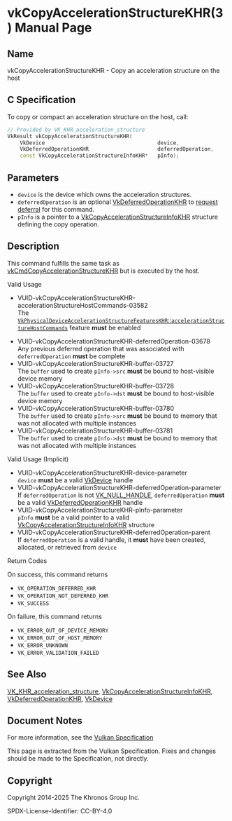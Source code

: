 # vkCopyAccelerationStructureKHR(3) Manual Page

## Name

vkCopyAccelerationStructureKHR - Copy an acceleration structure on the host



## [](#_c_specification)C Specification

To copy or compact an acceleration structure on the host, call:

```c++
// Provided by VK_KHR_acceleration_structure
VkResult vkCopyAccelerationStructureKHR(
    VkDevice                                    device,
    VkDeferredOperationKHR                      deferredOperation,
    const VkCopyAccelerationStructureInfoKHR*   pInfo);
```

## [](#_parameters)Parameters

- `device` is the device which owns the acceleration structures.
- `deferredOperation` is an optional [VkDeferredOperationKHR](https://registry.khronos.org/vulkan/specs/latest/man/html/VkDeferredOperationKHR.html) to [request deferral](https://registry.khronos.org/vulkan/specs/latest/html/vkspec.html#deferred-host-operations-requesting) for this command.
- `pInfo` is a pointer to a [VkCopyAccelerationStructureInfoKHR](https://registry.khronos.org/vulkan/specs/latest/man/html/VkCopyAccelerationStructureInfoKHR.html) structure defining the copy operation.

## [](#_description)Description

This command fulfills the same task as [vkCmdCopyAccelerationStructureKHR](https://registry.khronos.org/vulkan/specs/latest/man/html/vkCmdCopyAccelerationStructureKHR.html) but is executed by the host.

Valid Usage

- [](#VUID-vkCopyAccelerationStructureKHR-accelerationStructureHostCommands-03582)VUID-vkCopyAccelerationStructureKHR-accelerationStructureHostCommands-03582  
  The [`VkPhysicalDeviceAccelerationStructureFeaturesKHR`::`accelerationStructureHostCommands`](https://registry.khronos.org/vulkan/specs/latest/html/vkspec.html#features-accelerationStructureHostCommands) feature **must** be enabled

<!--THE END-->

- [](#VUID-vkCopyAccelerationStructureKHR-deferredOperation-03678)VUID-vkCopyAccelerationStructureKHR-deferredOperation-03678  
  Any previous deferred operation that was associated with `deferredOperation` **must** be complete
- [](#VUID-vkCopyAccelerationStructureKHR-buffer-03727)VUID-vkCopyAccelerationStructureKHR-buffer-03727  
  The `buffer` used to create `pInfo->src` **must** be bound to host-visible device memory
- [](#VUID-vkCopyAccelerationStructureKHR-buffer-03728)VUID-vkCopyAccelerationStructureKHR-buffer-03728  
  The `buffer` used to create `pInfo->dst` **must** be bound to host-visible device memory
- [](#VUID-vkCopyAccelerationStructureKHR-buffer-03780)VUID-vkCopyAccelerationStructureKHR-buffer-03780  
  The `buffer` used to create `pInfo->src` **must** be bound to memory that was not allocated with multiple instances
- [](#VUID-vkCopyAccelerationStructureKHR-buffer-03781)VUID-vkCopyAccelerationStructureKHR-buffer-03781  
  The `buffer` used to create `pInfo->dst` **must** be bound to memory that was not allocated with multiple instances

Valid Usage (Implicit)

- [](#VUID-vkCopyAccelerationStructureKHR-device-parameter)VUID-vkCopyAccelerationStructureKHR-device-parameter  
  `device` **must** be a valid [VkDevice](https://registry.khronos.org/vulkan/specs/latest/man/html/VkDevice.html) handle
- [](#VUID-vkCopyAccelerationStructureKHR-deferredOperation-parameter)VUID-vkCopyAccelerationStructureKHR-deferredOperation-parameter  
  If `deferredOperation` is not [VK\_NULL\_HANDLE](https://registry.khronos.org/vulkan/specs/latest/man/html/VK_NULL_HANDLE.html), `deferredOperation` **must** be a valid [VkDeferredOperationKHR](https://registry.khronos.org/vulkan/specs/latest/man/html/VkDeferredOperationKHR.html) handle
- [](#VUID-vkCopyAccelerationStructureKHR-pInfo-parameter)VUID-vkCopyAccelerationStructureKHR-pInfo-parameter  
  `pInfo` **must** be a valid pointer to a valid [VkCopyAccelerationStructureInfoKHR](https://registry.khronos.org/vulkan/specs/latest/man/html/VkCopyAccelerationStructureInfoKHR.html) structure
- [](#VUID-vkCopyAccelerationStructureKHR-deferredOperation-parent)VUID-vkCopyAccelerationStructureKHR-deferredOperation-parent  
  If `deferredOperation` is a valid handle, it **must** have been created, allocated, or retrieved from `device`

Return Codes

On success, this command returns

- `VK_OPERATION_DEFERRED_KHR`
- `VK_OPERATION_NOT_DEFERRED_KHR`
- `VK_SUCCESS`

On failure, this command returns

- `VK_ERROR_OUT_OF_DEVICE_MEMORY`
- `VK_ERROR_OUT_OF_HOST_MEMORY`
- `VK_ERROR_UNKNOWN`
- `VK_ERROR_VALIDATION_FAILED`

## [](#_see_also)See Also

[VK\_KHR\_acceleration\_structure](https://registry.khronos.org/vulkan/specs/latest/man/html/VK_KHR_acceleration_structure.html), [VkCopyAccelerationStructureInfoKHR](https://registry.khronos.org/vulkan/specs/latest/man/html/VkCopyAccelerationStructureInfoKHR.html), [VkDeferredOperationKHR](https://registry.khronos.org/vulkan/specs/latest/man/html/VkDeferredOperationKHR.html), [VkDevice](https://registry.khronos.org/vulkan/specs/latest/man/html/VkDevice.html)

## [](#_document_notes)Document Notes

For more information, see the [Vulkan Specification](https://registry.khronos.org/vulkan/specs/latest/html/vkspec.html#vkCopyAccelerationStructureKHR)

This page is extracted from the Vulkan Specification. Fixes and changes should be made to the Specification, not directly.

## [](#_copyright)Copyright

Copyright 2014-2025 The Khronos Group Inc.

SPDX-License-Identifier: CC-BY-4.0